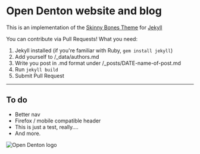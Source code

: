 # Open Denton website and blog

This is an implementation of the [Skinny Bones Theme](http://mmistakes.github.io/skinny-bones-jekyll/) for [Jekyll](http://jekyllrb.com/)

You can contribute via Pull Requests! What you need:

1. Jekyll installed (if you're familiar with Ruby, `gem install jekyll`)
2. Add yourself to /_data/authors.md
3. Write you post in .md format under /_posts/DATE-name-of-post.md
4. Run `jekyll build`
5. Submit Pull Request

---

## To do

* Better nav
* Firefox / mobile compatible header
* This is just a test, really....
* And more.


![Open Denton logo](https://d21ii91i3y6o6h.cloudfront.net/gallery_images/from_proof/2074/large/1412187070/open-denton.png)